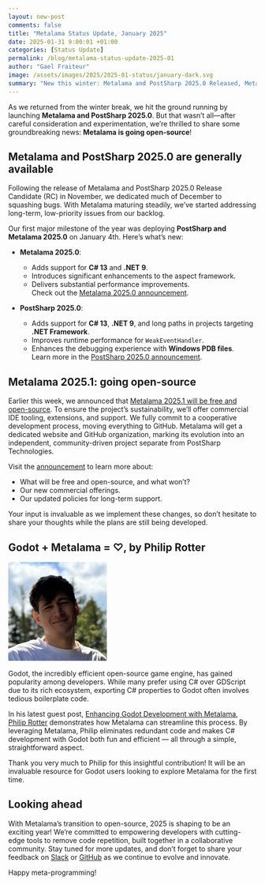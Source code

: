 ```yaml
---
layout: new-post
comments: false
title: "Metalama Status Update, January 2025"
date: 2025-01-31 9:00:01 +01:00
categories: [Status Update]
permalink: /blog/metalama-status-update-2025-01
author: "Gael Fraiteur"
image: /assets/images/2025/2025-01-status/january-dark.svg
summary: "New this winter: Metalama and PostSharp 2025.0 Released, Metalama Goes Open-Source!"
---
```


As we returned from the winter break, we hit the ground running by launching **Metalama and PostSharp 2025.0**. But that wasn’t all—after careful consideration and experimentation, we’re thrilled to share some groundbreaking news: **Metalama is going open-source**!  

## Metalama and PostSharp 2025.0 are generally available

Following the release of Metalama and PostSharp 2025.0 Release Candidate (RC) in November, we dedicated much of December to squashing bugs. With Metalama maturing steadily, we’ve started addressing long-term, low-priority issues from our backlog.  

Our first major milestone of the year was deploying **PostSharp and Metalama 2025.0** on January 4th. Here’s what’s new:  

- **Metalama 2025.0**:  
  - Adds support for **C# 13** and **.NET 9**.  
  - Introduces significant enhancements to the aspect framework.  
  - Delivers substantial performance improvements.  
  Check out the [Metalama 2025.0 announcement](/blog/metalama-2025-0-ga).  

- **PostSharp 2025.0**:  
  - Adds support for **C# 13**, **.NET 9**, and long paths in projects targeting **.NET Framework**.  
  - Improves runtime performance for `WeakEventHandler`.  
  - Enhances the debugging experience with **Windows PDB files**.  
  Learn more in the [PostSharp 2025.0 announcement](/blog/postsharp-2025-0-ga).  

## **Metalama 2025.1: going open-source**  

Earlier this week, we announced that [Metalama 2025.1 will be free and open-source](/blog/metalama-open-source-plans). To ensure the project’s sustainability, we’ll offer commercial IDE tooling, extensions, and support. We fully commit to a cooperative development process, moving everything to GitHub. Metalama will get a dedicated website and GitHub organization, marking its evolution into an independent, community-driven project separate from PostSharp Technologies.  

Visit the [announcement](/blog/metalama-open-source-plans) to learn more about:  
- What will be free and open-source, and what won’t?  
- Our new commercial offerings.  
- Our updated policies for long-term support.  

Your input is invaluable as we implement these changes, so don’t hesitate to share your thoughts while the plans are still being developed.  

## **Godot + Metalama = ♡, by Philip Rotter**  

<img src="/assets/images/2025/2025-01-godot/filip.jpg" alt="Philip Rotter" class="portrait" />

Godot, the incredibly efficient open-source game engine, has gained popularity among developers. While many prefer using C# over GDScript due to its rich ecosystem, exporting C# properties to Godot often involves tedious boilerplate code.  

In his latest guest post, [Enhancing Godot Development with Metalama](/blog/metalama-with-godot), [Philip Rotter](https://www.linkedin.com/in/philip-rotter-588a53259/) demonstrates how Metalama can streamline this process. By leveraging Metalama, Philip eliminates redundant code and makes C# development with Godot both fun and efficient — all through a simple, straightforward aspect.  

Thank you very much to Philip for this insightful contribution! It will be an invaluable resource for Godot users looking to explore Metalama for the first time.  

## **Looking ahead**  

With Metalama’s transition to open-source, 2025 is shaping to be an exciting year! We’re committed to empowering developers with cutting-edge tools to remove code repetition, built together in a collaborative community. Stay tuned for more updates, and don’t forget to share your feedback on [Slack](https://www.postsharp.net/) or [GitHub](https://github.com/orgs/metalama/discussions/388) as we continue to evolve and innovate. 

Happy meta-programming!

  
